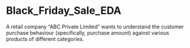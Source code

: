 # Black_Friday_Sale_EDA
A retail company “ABC Private Limited” wants to understand the customer purchase behaviour (specifically, purchase amount) against various products of different categories.
